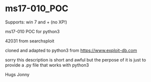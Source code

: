 # ms17-010_POC

Supports: win 7 and + (no XP!)

ms17-010 POC for python3

42031 from searchsploit

cloned and adapted to python3 from https://www.exploit-db.com

sorry this description is short and awful but the perpose of it is just to provide a .py file that works with python3

Hugs
Jonny
